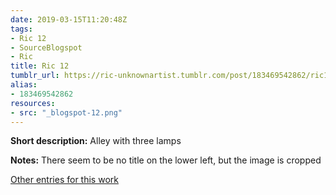 ```yaml
---
date: 2019-03-15T11:20:48Z
tags:
- Ric 12
- SourceBlogspot
- Ric
title: Ric 12
tumblr_url: https://ric-unknownartist.tumblr.com/post/183469542862/ric12
alias:
- 183469542862
resources:
- src: "_blogspot-12.png"
---
```


**Short description:** Alley with three lamps

**Notes:** There seem to be no title on the lower left, but the image is cropped

[Other entries for this work](/tags/Ric-12)
